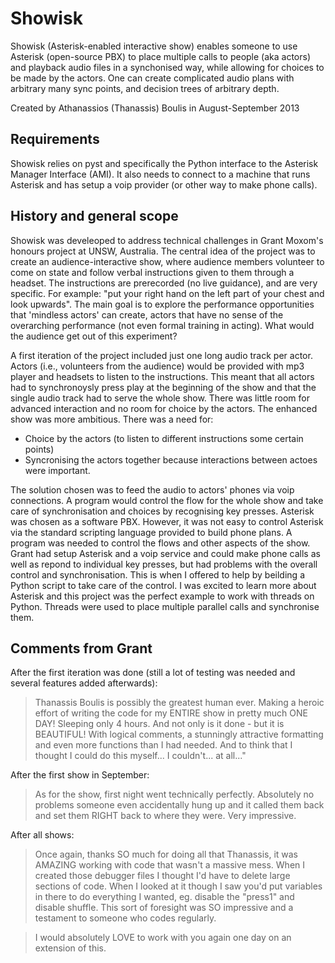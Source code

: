 # Showisk
Showisk (Asterisk-enabled interactive show) enables someone to use Asterisk (open-source PBX) to place multiple calls to people (aka actors) and playback audio files in a synchonised way, while  allowing for choices to be made by the actors. One can create complicated audio plans with arbitrary many sync points, and decision trees of arbitrary depth. 

Created by Athanassios (Thanassis) Boulis in August-September 2013

## Requirements
Showisk relies on pyst and specifically the Python interface to the Asterisk Manager Interface (AMI). It also needs to connect to a machine that runs Asterisk and has setup a voip provider (or other way to make phone calls). 

## History and general scope
Showisk was develeoped to address technical challenges in Grant Moxom's honours project at UNSW, Australia. The central idea of the project was to create an audience-interactive show, where audience members volunteer to come on state and follow verbal instructions given to them through a headset. The instructions are prerecorded (no live guidance), and are very specific. For example: "put your right hand on the left part of your chest and look upwards". The main goal is to explore the performance opportunities that 'mindless actors' can create, actors that have no sense of the overarching performance (not even formal training in acting). What would the audience get out of this experiment?

A first iteration of the project included just one long audio track per actor. Actors (i.e., volunteers from the audience) would be provided with mp3 player and headsets to listen to the instructions. This meant that all actors had to synchronoysly press play at the beginning of the show and that the single audio track had to serve the whole show. There was little room for advanced interaction and no room for choice by the actors. The enhanced show was more ambitious. There was a need for: 
- Choice by the actors (to listen to different instructions some certain points)
- Syncronising the actors together because interactions between actoes were important.

The solution chosen was to feed the audio to actors' phones via voip connections. A program would control the flow for the whole show and 
take care of synchronisation and choices by recognising key presses. Asterisk was chosen as a software PBX. However, it was not easy to control Asterisk via the standard scripting language provided to build phone plans. A program was needed to control the flows and other aspects of the show. Grant had setup Asterisk and a voip service and could make phone calls as well as repond to individual key presses, but had problems with the overall control and synchronisation. This is when I offered to help by beilding a Python script to take care of the control. I was excited to learn more about Asterisk and this project was the perfect example to work with threads on Python. Threads were used to place multiple parallel calls and synchronise them. 

## Comments from Grant

After the first iteration was done (still a lot of testing was needed and several features added afterwards):

>Thanassis Boulis is possibly the greatest human ever. Making a heroic effort of writing the code for my ENTIRE show in pretty much ONE DAY! Sleeping only 4 hours. And not only is it done - but it is BEAUTIFUL! With logical comments, a stunningly attractive formatting and even more functions than I had needed. And to think that I thought I could do this myself... I couldn't... at all..."

After the first show in September:

>As for the show, first night went technically perfectly. Absolutely no problems someone even accidentally hung up and it called them back and set them RIGHT back to where they were. Very impressive.

After all shows:

>Once again, thanks SO much for doing all that Thanassis, it was AMAZING working with code that wasn't a massive mess. When I created those debugger files I thought I'd have to delete large sections of code. When I looked at it though I saw you'd put variables in there to do everything I wanted, eg. disable the "press1" and disable shuffle. This sort of foresight was SO impressive and a testament to someone who codes regularly.

>I would absolutely LOVE to work with you again one day on an extension of this.
